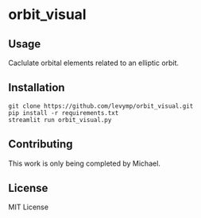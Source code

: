 # orbit_visual

## Usage
Caclulate orbital elements related to an elliptic orbit. 

## Installation
```git clone https://github.com/levymp/orbit_visual.git```  
```pip install -r requirements.txt```  
```streamlit run orbit_visual.py```  


## Contributing
This work is only being completed by Michael. 

## License
MIT License